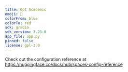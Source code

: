 ```yaml
---
title: Gpt Academic
emoji: 🐠
colorFrom: blue
colorTo: red
sdk: gradio
sdk_version: 3.23.0
app_file: app.py
pinned: false
license: gpl-3.0
---
```


Check out the configuration reference at https://huggingface.co/docs/hub/spaces-config-reference
